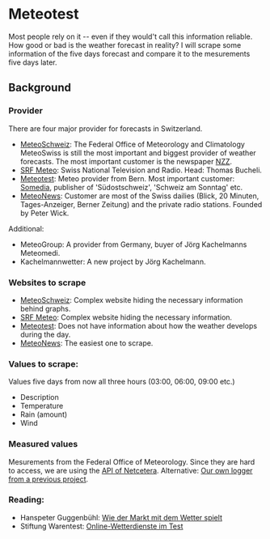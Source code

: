 # Meteotest

Most people rely on it -- even if they would't call this information reliable. How good or bad is the weather forecast in reality? I will scrape some information of the five days forecast and compare it to the mesurements five days later.  

## Background

### Provider

There are four major provider for forecasts in Switzerland. 

- [MeteoSchweiz](http://www.meteoschweiz.admin.ch): The Federal Office of Meteorology and Climatology MeteoSwiss is still the most important and biggest provider of weather forecasts. The most important customer is the newspaper [NZZ](http://nzz.ch).
- [SRF Meteo](http://www.srf.ch/meteo): Swiss National Television and Radio. Head: Thomas Bucheli. 
- [Meteotest](http://www.meteotest.ch): Meteo provider from Bern. Most important customer: [Somedia](http://www.somedia.ch), publisher of 'Südostschweiz', 'Schweiz am Sonntag' etc.
- [MeteoNews](http://meteonews.ch): Customer are most of the Swiss dailies (Blick, 20 Minuten, Tages-Anzeiger, Berner Zeitung) and the private radio stations. Founded by Peter Wick.

Additional:

- MeteoGroup: A provider from Germany, buyer of Jörg Kachelmanns Meteomedi.
- Kachelmannwetter: A new project by Jörg Kachelmann. 

### Websites to scrape

- [MeteoSchweiz](http://www.meteoschweiz.admin.ch/home.html?tab=overview): Complex website hiding the necessary information behind graphs. 
- [SRF Meteo](http://www.srf.ch/meteo/lokalprognose?id=417255326): Complex website hiding the necessary information. 
- [Meteotest](https://meteotest.ch/wetter/ortswetter/Bern): Does not have information about how the weather develops during the day. 
- [MeteoNews](http://meteonews.ch/en/Weather/G2661552/Bern): The easiest one to scrape. 

### Values to scrape:

Values five days from now all three hours (03:00, 06:00, 09:00 etc.)

- Description
- Temperature
- Rain (amount)
- Wind

### Measured values

Mesurements from the Federal Office of Meteorology. Since they are hard to access, we are using the [API of Netcetera](http://data.netcetera.com/smn). Alternative: [Our own logger from a previous project](https://github.com/philippkueng/meteo-logger).

### Reading:

- Hanspeter Guggenbühl: [Wie der Markt mit dem Wetter spielt](http://www.tageswoche.ch/de/2015_28/schweiz/692792/)
- Stiftung Warentest: [Online-Wetterdienste im Test](https://www.test.de/Online-Wetterdienste-im-Test-Welche-Portale-die-besten-Prognosen-liefern-4696702-0/)
